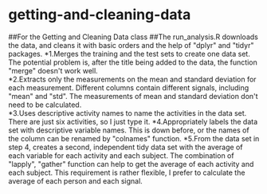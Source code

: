 # getting-and-cleaning-data
##For the Getting and Cleaning Data class
##The run_analysis.R downloads the data, and cleans it with basic orders and the help of "dplyr" and "tidyr" packages. 
*1.Merges the training and the test sets to create one data set. The potential problem is, after the title being added to the data, the function "merge" doesn't work well.  
*2.Extracts only the measurements on the mean and standard deviation for each measurement. Different columns contain different signals, including "mean" and "std". The measurements of mean and standard deviation don't need to be calculated.  
*3.Uses descriptive activity names to name the activities in the data set. There are just six activities, so I just type it. 
*4.Appropriately labels the data set with descriptive variable names.  This is down before, or the names of the column can be renamed by "colnames" function.
*5.From the data set in step 4, creates a second, independent tidy data set with the average of each variable for each activity and each subject. The combination of "lapply", "gather" function can help to get the average of each activity and each subject. This requirement is rather flexible, I prefer to calculate the average of each person and each signal.


